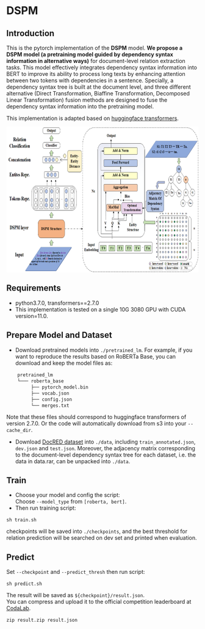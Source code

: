 # DSPM
## Introduction
This is the pytorch implementation of the **DSPM** model.
**We propose a DSPM model (a pretraining model guided by dependency syntax information in alternative ways)** for document-level relation extraction tasks.
This model effectively integrates dependency syntax information into
BERT to improve its ability to process long texts by enhancing attention between two tokens with dependencies
in a sentence. 
Specially, a dependency syntax tree is built at the document level, and three different alternative (Direct Transformation, Biaffine Transformation, Decomposed Linear Transformation) fusion methods are
designed to fuse the dependency syntax information into the pretraining model.

This implementation is adapted based on [huggingface transformers](https://github.com/huggingface/transformers).
<div  align="center">  
<img src="./DSPM.png" width = "800" height = "380" alt="Tagging Strategy" align=center />
</div>  


## Requirements
 * python3.7.0, transformers==2.7.0  
 * This implementation is tested on a single 10G 3080 GPU with CUDA version=11.0.


## Prepare Model and Dataset
 - Download pretrained models into `./pretrained_lm`.
For example, if you want to reproduce the results based on RoBERTa Base, you can download and keep the model files as:
```
    pretrained_lm
    └─── roberta_base
         ├── pytorch_model.bin
         ├── vocab.json
         ├── config.json
         └── merges.txt
```
Note that these files should correspond to huggingface transformers of version 2.7.0.
Or the code will automatically download from s3 into your `--cache_dir`.

 - Download [DocRED dataset](https://drive.google.com/drive/folders/1c5-0YwnoJx8NS6CV2f-NoTHR__BdkNqw) into `./data`, including `train_annotated.json`, `dev.json` and `test.json`. Moreover, the adjacency matrix corresponding to the document-level dependency syntax tree for each dataset, i.e. the data in data.rar, can be unpacked into `./data`. 


## Train
 - Choose your model and config the script:  
Choose `--model_type` from `[roberta, bert]`.
 - Then run training script:
 
```
sh train.sh
```  
checkpoints will be saved into `./checkpoints`, and the best threshold for relation prediction will be searched on dev set and printed when evaluation.


## Predict
Set `--checkpoint` and `--predict_thresh` then run script:  
```
sh predict.sh
```
The result will be saved as `${checkpoint}/result.json`.  
You can compress and upload it to the official competition leaderboard at [CodaLab](https://competitions.codalab.org/competitions/20717#results).
```
zip result.zip result.json
```

